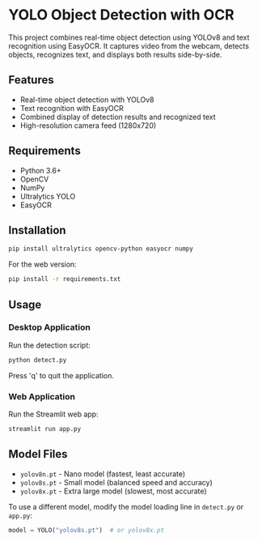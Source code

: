 # YOLO Object Detection with OCR

This project combines real-time object detection using YOLOv8 and text recognition using EasyOCR. It captures video from the webcam, detects objects, recognizes text, and displays both results side-by-side.

## Features

- Real-time object detection with YOLOv8
- Text recognition with EasyOCR
- Combined display of detection results and recognized text
- High-resolution camera feed (1280x720)

## Requirements

- Python 3.6+
- OpenCV
- NumPy
- Ultralytics YOLO
- EasyOCR

## Installation

```bash
pip install ultralytics opencv-python easyocr numpy
```

For the web version:

```bash
pip install -r requirements.txt
```

## Usage

### Desktop Application

Run the detection script:

```bash
python detect.py
```

Press 'q' to quit the application.

### Web Application

Run the Streamlit web app:

```bash
streamlit run app.py
```

## Model Files

- `yolov8n.pt` - Nano model (fastest, least accurate)
- `yolov8s.pt` - Small model (balanced speed and accuracy)
- `yolov8x.pt` - Extra large model (slowest, most accurate)

To use a different model, modify the model loading line in `detect.py` or `app.py`:

```python
model = YOLO("yolov8s.pt")  # or yolov8x.pt
```